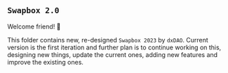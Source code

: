 ## `Swapbox 2.0`

Welcome friend! 👋

This folder contains new, re-designed `Swapbox 2023` by `dxDAO`. Current version is the first iteration and further plan is to continue working on this, designing new things, update the current ones, adding new features and improve the existing ones.
